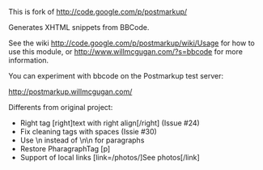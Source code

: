 This is fork of http://code.google.com/p/postmarkup/

Generates XHTML snippets from BBCode.

See the wiki http://code.google.com/p/postmarkup/wiki/Usage for how to use this module, or http://www.willmcgugan.com/?s=bbcode for more information.

You can experiment with bbcode on the Postmarkup test server:

http://postmarkup.willmcgugan.com/

Differents from original project:
 * Right tag [right]text with right align[/right] (Issue #24)
 * Fix cleaning tags with spaces (Issie #30)
 * Use \n instead of \n\n for paragraphs
 * Restore PharagraphTag [p]
 * Support of local links [link=/photos/]See photos[/link]
